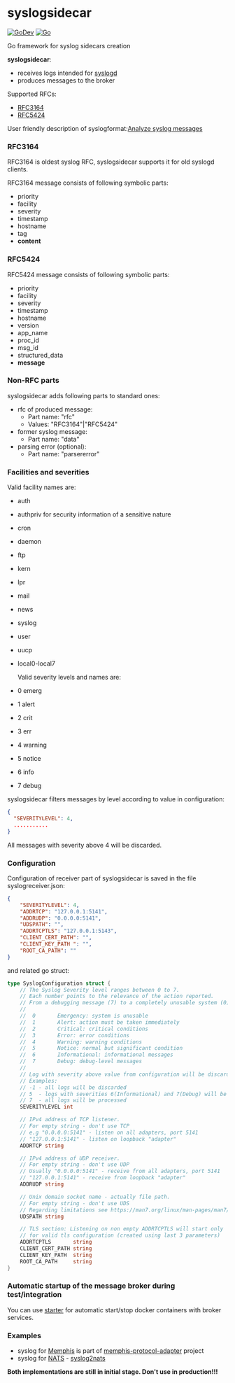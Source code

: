 # syslogsidecar
 
[![GoDev](https://img.shields.io/badge/go.dev-reference-007d9c?logo=go&logoColor=white)](https://pkg.go.dev/github.com/g41797/syslogsidecar)
[![Go](https://github.com/g41797/syslogsidecar/actions/workflows/go.yml/badge.svg)](https://github.com/g41797/syslogsidecar/actions/workflows/go.yml)

Go framework for syslog sidecars creation

  **syslogsidecar**:
  - receives logs intended for [syslogd](https://linux.die.net/man/8/syslogd)
  - produces messages to the broker 
     
  Supported RFCs:
  - [RFC3164](<https://tools.ietf.org/html/rfc3164>)
  - [RFC5424](<https://tools.ietf.org/html/rfc5424>)

  User friendly description of syslogformat:[Analyze syslog messages](https://blog.datalust.co/seq-input-syslog/)


  ### RFC3164

  RFC3164 is oldest syslog RFC, syslogsidecar supports it for old syslogd clients.

  RFC3164 message consists of following symbolic parts:
  - priority
  - facility 
  - severity
  - timestamp
  - hostname
  - tag
  - **content**

  ### RFC5424

  RFC5424 message consists of following symbolic parts:
 - priority
 - facility 
 - severity
 - timestamp
 - hostname
 - version
 - app_name
 - proc_id
 - msg_id
 - structured_data
 - **message**

  ### Non-RFC parts

  syslogsidecar adds following parts to standard ones:
  - rfc of produced message:
    - Part name: "rfc"
    - Values: "RFC3164"|"RFC5424"
  - former syslog message:
    - Part name: "data"
  - parsing error (optional):
    - Part name: "parsererror"

  ### Facilities and severities

  Valid facility names are:
  - auth
  - authpriv for security information of a sensitive nature
  - cron
  - daemon
  - ftp
  - kern
  - lpr
  - mail
  - news
  - syslog
  - user
  - uucp
  - local0-local7

    Valid severity levels and names are:

 - 0 emerg
 - 1 alert
 - 2 crit
 - 3 err
 - 4 warning
 - 5 notice
 - 6 info
 - 7 debug

  syslogsidecar filters messages by level according to value in configuration:
```json
{
  "SEVERITYLEVEL": 4,
  ...........
}
```
All messages with severity above 4 will be discarded. 


  ### Configuration

  Configuration of receiver part of syslogsidecar is saved in the file syslogreceiver.json:
```json
{
    "SEVERITYLEVEL": 4,
    "ADDRTCP": "127.0.0.1:5141",
    "ADDRUDP": "0.0.0.0:5141",
    "UDSPATH": "",
    "ADDRTCPTLS": "127.0.0.1:5143",
    "CLIENT_CERT_PATH": "",
    "CLIENT_KEY_PATH ": "",
    "ROOT_CA_PATH": ""
}
```
and related go struct:
```go
type SyslogConfiguration struct {
	// The Syslog Severity level ranges between 0 to 7.
	// Each number points to the relevance of the action reported.
	// From a debugging message (7) to a completely unusable system (0):
	//
	//	0		Emergency: system is unusable
	//	1		Alert: action must be taken immediately
	//	2		Critical: critical conditions
	//	3		Error: error conditions
	//	4		Warning: warning conditions
	//	5		Notice: normal but significant condition
	//	6		Informational: informational messages
	//	7		Debug: debug-level messages
	//
	// Log with severity above value from configuration will be discarded
	// Examples:
	// -1 - all logs will be discarded
	// 5  - logs with severities 6(Informational) and 7(Debug) will be discarded
	// 7  - all logs will be processed
	SEVERITYLEVEL int

	// IPv4 address of TCP listener.
	// For empty string - don't use TCP
	// e.g "0.0.0.0:5141" - listen on all adapters, port 5141
	// "127.0.0.1:5141" - listen on loopback "adapter"
	ADDRTCP string

	// IPv4 address of UDP receiver.
	// For empty string - don't use UDP
	// Usually "0.0.0.0:5141" - receive from all adapters, port 5141
	// "127.0.0.1:5141" - receive from loopback "adapter"
	ADDRUDP string

	// Unix domain socket name - actually file path.
	// For empty string - don't use UDS
	// Regarding limitations see https://man7.org/linux/man-pages/man7/unix.7.html
	UDSPATH string

	// TLS section: Listening on non empty ADDRTCPTLS will start only
	// for valid tls configuration (created using last 3 parameters)
	ADDRTCPTLS       string
	CLIENT_CERT_PATH string
	CLIENT_KEY_PATH  string
	ROOT_CA_PATH     string
}
```

 ### Automatic startup of the message broker during test/integration

You can use [starter](https://github.com/g41797/starter#readme) for automatic start/stop docker containers with broker services.


 ### Examples

 - syslog for [Memphis](https://memphis.dev) is part of [memphis-protocol-adapter](https://github.com/g41797/memphis-protocol-adapter) project
 - syslog for [NATS](https://nats.io) - [syslog2nats](https://github.com/g41797/syslog2nats)

 **Both implementations are still in initial stage. Don't use in production!!!**